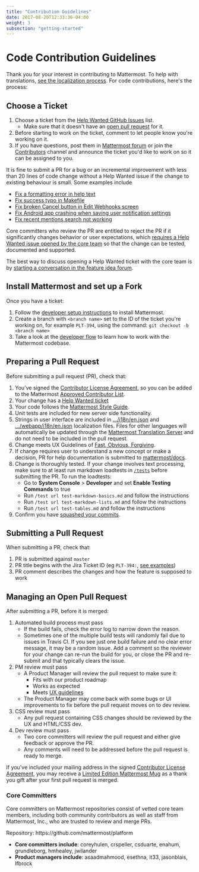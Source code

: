 ```yaml
---
title: "Contribution Guidelines"
date: 2017-08-20T12:33:36-04:00
weight: 3
subsection: "getting-started"
---
```


<div class="section" id="code-contribution-guidelines">
<span id="code-contribution-guidelines"></span><h1>Code Contribution Guidelines</h1>
<p>Thank you for your interest in contributing to Mattermost. To help with translations, <a class="reference external" href="https://docs.mattermost.com/developer/localization.html">see the localization process</a>. For code contributions, here's the process:</p>
<div class="section" id="choose-a-ticket">
<span id="choose-a-ticket"></span><h2>Choose a Ticket</h2>
<ol class="simple">
<li>Choose a ticket from the <a class="reference external" href="https://github.com/mattermost/platform/issues?utf8=%E2%9C%93&amp;q=is%3Aissue%20is%3Aopen%20%5BHelp%20Wanted%5D">Help Wanted GitHub Issues</a> list.<ul>
<li>Make sure that it doesn't have an <a class="reference external" href="https://github.com/mattermost/platform/pulls">open pull request</a> for it.</li>
</ul>
</li>
<li>Before starting to work on the ticket, comment to let people know you're working on it.</li>
<li>If you have questions, post them in <a class="reference external" href="http://forum.mattermost.org/">Mattermost forum</a> or join the <a class="reference external" href="https://pre-release.mattermost.com/core/channels/tickets">Contributors</a> channel and announce the ticket you'd like to work on so it can be assigned to you.</li>
</ol>
<p>It is fine to submit a PR for a bug or an incremental improvement with less than 20 lines of code change without a Help Wanted issue if the change to existing behaviour is small. Some examples include</p>
<ul class="simple">
<li><a class="reference external" href="https://github.com/mattermost/platform/pull/5640">Fix a formatting error in help text</a></li>
<li><a class="reference external" href="https://github.com/mattermost/platform/pull/5809">Fix success typo in Makefile</a></li>
<li><a class="reference external" href="https://github.com/mattermost/platform/pull/5612">Fix broken Cancel button in Edit Webhooks screen</a></li>
<li><a class="reference external" href="https://github.com/mattermost/mattermost-mobile/pull/364">Fix Android app crashing when saving user notification settings</a></li>
<li><a class="reference external" href="https://github.com/mattermost/platform/pull/5878">Fix recent mentions search not working</a></li>
</ul>
<p>Core committers who review the PR are entitled to reject the PR if it significantly changes behavior or user expectations, which <a class="reference external" href="http://docs.mattermost.com/process/help-wanted.html">requires a Help Wanted issue opened by the core team</a> so that the change can be tested, documented and supported.</p>
<p>The best way to discuss opening a Help Wanted ticket with the core team is by <a class="reference external" href="https://www.mattermost.org/feature-ideas/">starting a conversation in the feature idea forum</a>.</p>
</div>
<div class="section" id="install-mattermost-and-set-up-a-fork">
<span id="install-mattermost-and-set-up-a-fork"></span><h2>Install Mattermost and set up a Fork</h2>
<p>Once you have a ticket:</p>
<ol class="simple">
<li>Follow the <a class="reference external" href="/contribute/getting-started/developer-setup/">developer setup instructions</a> to install Mattermost.</li>
<li>Create a branch with <code class="docutils literal"><span class="pre">&lt;branch</span> <span class="pre">name&gt;</span></code> set to the ID of the ticket you're working on, for example <code class="docutils literal"><span class="pre">PLT-394</span></code>, using the command: <code class="docutils literal"><span class="pre">git</span> <span class="pre">checkout</span> <span class="pre">-b</span> <span class="pre">&lt;branch</span> <span class="pre">name&gt;</span></code></li>
<li>Take a look at the <a class="reference external" href="https://docs.mattermost.com/developer/developer-flow.html">developer flow</a> to learn how to work with the Mattermost codebase.</li>
</ol>
</div>
<div class="section" id="preparing-a-pull-request">
<span id="preparing-a-pull-request"></span><h2>Preparing a Pull Request</h2>
<p>Before submitting a pull request (PR), check that:</p>
<ol class="simple">
<li>You’ve signed the <a class="reference external" href="http://www.mattermost.org/mattermost-contributor-agreement/">Contributor License Agreement</a>, so you can be added to the Mattermost <a class="reference external" href="https://docs.google.com/spreadsheets/d/1NTCeG-iL_VS9bFqtmHSfwETo5f-8MQ7oMDE5IUYJi_Y/pubhtml?gid=0&amp;single=true">Approved Contributor List</a>.</li>
<li>Your change has a <a class="reference external" href="http://docs.mattermost.com/process/help-wanted.html">Help Wanted ticket</a></li>
<li>Your code follows the <a class="reference external" href="http://docs.mattermost.com/developer/style-guide.html">Mattermost Style Guide</a>.</li>
<li>Unit tests are included for new server side functionality.</li>
<li>Strings in user interface are included in <a class="reference external" href="https://github.com/mattermost/platform/blob/master/i18n/en.json">.../i18n/en.json</a> and <a class="reference external" href="https://github.com/mattermost/platform/tree/master/webapp/i18n/en.json">.../webapp/i18n/en.json</a> localization files. Files for other languages will automatically be updated through the <a class="reference external" href="http://translate.mattermost.com">Mattermost Translation Server</a> and do not need to be included in the pull request.</li>
<li>Change meets UX Guidelines of <a class="reference external" href="http://www.mattermost.org/design-principles/">Fast, Obvious, Forgiving</a>.</li>
<li>If change requires user to understand a new concept or make a decision, PR for help documentation is submitted to <a class="reference external" href="https://github.com/mattermost/docs">mattermost/docs</a>.</li>
<li>Change is thoroughly tested. If your change involves text processing, make sure to at least run markdown loadtests in <a class="reference external" href="https://github.com/mattermost/platform/tree/master/tests"><code class="docutils literal"><span class="pre">/tests</span></code></a> before submitting the PR. To run the loadtests:<ul>
<li>Go to <strong>System Console</strong> &gt; <strong>Developer</strong> and set <strong>Enable Testing Commands</strong> to true</li>
<li>Run <code class="docutils literal"><span class="pre">/test</span> <span class="pre">url</span> <span class="pre">test-markdown-basics.md</span></code> and follow the instructions</li>
<li>Run <code class="docutils literal"><span class="pre">/test</span> <span class="pre">url</span> <span class="pre">test-markdown-lists.md</span></code> and follow the instructions</li>
<li>Run <code class="docutils literal"><span class="pre">/test</span> <span class="pre">url</span> <span class="pre">test-tables.md</span></code> and follow the instructions</li>
</ul>
</li>
<li>Confirm you have <a class="reference external" href="http://git-scm.com/book/en/v2/Git-Tools-Rewriting-History#Squashing-Commits">squashed your commits</a>.</li>
</ol>
</div>
<div class="section" id="submitting-a-pull-request">
<span id="submitting-a-pull-request"></span><h2>Submitting a Pull Request</h2>
<p>When submitting a PR, check that:</p>
<ol class="simple">
<li>PR is submitted against <code class="docutils literal"><span class="pre">master</span></code></li>
<li>PR title begins with the Jira Ticket ID (eg <code class="docutils literal"><span class="pre">PLT-394:</span></code>, <a class="reference external" href="https://github.com/mattermost/platform/pulls?q=is%3Apr+is%3Aclosed">see examples</a>)</li>
<li>PR comment describes the changes and how the feature is supposed to work</li>
</ol>
</div>
<div class="section" id="managing-an-open-pull-request">
<span id="managing-an-open-pull-request"></span><h2>Managing an Open Pull Request</h2>
<p>After submitting a PR, before it is merged:</p>
<ol class="simple">
<li>Automated build process must pass<ul>
<li>If the build fails, check the error log to narrow down the reason.</li>
<li>Sometimes one of the multiple build tests will randomly fail due to issues in Travis CI. If you see just one build failure and no clear error message, it may be a random issue. Add a comment so the reviewer for your change can re-run the build for you, or close the PR and re-submit and that typically clears the issue.</li>
</ul>
</li>
<li>PM review must pass<ul>
<li>A Product Manager will review the pull request to make sure it:<ul>
<li>Fits with our product roadmap</li>
<li>Works as expected</li>
<li>Meets <a class="reference external" href="https://docs.mattermost.com/developer/fx-guidelines.html">UX guidelines</a></li>
</ul>
</li>
<li>The Product Manager may come back with some bugs or UI improvements to fix before the pull request moves on to dev review.</li>
</ul>
</li>
<li>CSS review must pass<ul>
<li>Any pull request containing CSS changes should be reviewed by the UX and HTML/CSS dev.</li>
</ul>
</li>
<li>Dev review must pass<ul>
<li>Two core committers will review the pull request and either give feedback or approve the PR.</li>
<li>Any comments will need to be addressed before the pull request is ready to merge.</li>
</ul>
</li>
</ol>
<p>If you've included your mailing address in the signed <a class="reference external" href="https://www.mattermost.org/mattermost-contributor-agreement/">Contributor License Agreement</a>, you may receive a <a class="reference external" href="https://forum.mattermost.org/t/limited-edition-mattermost-mugs/143">Limited Edition Mattermost Mug</a> as a thank you gift after your first pull request is merged.</p>
<div class="section" id="core-committers">
<span id="core-committers"></span><h3>Core Committers</h3>
<p>Core committers on Mattermost repositories consist of vetted core team members, including both community contributors as well as staff from Mattermost, Inc., who are trusted to review and merge PRs.</p>
<p>Repository: https://github.com/mattermost/platform</p>
<ul class="simple">
<li><strong>Core committers include</strong>: coreyhulen, crspeller, csduarte, enahum, grundleborg, hmhealey, jwilander</li>
<li><strong>Product managers include</strong>: asaadmahmood, esethna, it33, jasonblais, lfbrock</li>
</ul>
</div>
</div>
</div>

